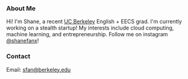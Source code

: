 ### About Me
Hi! I'm Shane, a recent [UC Berkeley](https://berkeley.edu) English + EECS grad. I'm currently working on a stealth startup! My interests include cloud computing, machine learning, and entrepreneurship. Follow me on instagram [@shanefanx](https://instagram.com/shanefanx)!

### Contact
Email: sfan@berkeley.edu



